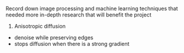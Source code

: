 Record down image processing and machine learning techniques that needed more
in-depth research that will benefit the project 

1. Anisotropic diffusion
 - denoise while preserving edges 
 - stops diffusion when there is a strong gradient 
